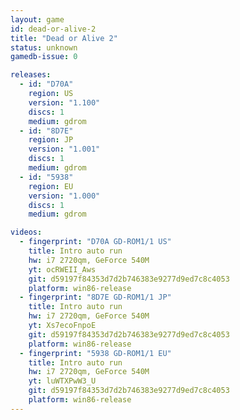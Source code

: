 ```yaml
---
layout: game
id: dead-or-alive-2
title: "Dead or Alive 2"
status: unknown
gamedb-issue: 0

releases:
  - id: "D70A"
    region: US
    version: "1.100"
    discs: 1
    medium: gdrom
  - id: "8D7E"
    region: JP
    version: "1.001"
    discs: 1
    medium: gdrom
  - id: "5938"
    region: EU
    version: "1.000"
    discs: 1
    medium: gdrom

videos:
  - fingerprint: "D70A GD-ROM1/1 US"
    title: Intro auto run
    hw: i7 2720qm, GeForce 540M
    yt: ocRWEII_Aws
    git: d59197f84353d7d2b746383e9277d9ed7c8c4053
    platform: win86-release
  - fingerprint: "8D7E GD-ROM1/1 JP"
    title: Intro auto run
    hw: i7 2720qm, GeForce 540M
    yt: Xs7ecoFnpoE
    git: d59197f84353d7d2b746383e9277d9ed7c8c4053
    platform: win86-release
  - fingerprint: "5938 GD-ROM1/1 EU"
    title: Intro auto run
    hw: i7 2720qm, GeForce 540M
    yt: luWTXPwW3_U
    git: d59197f84353d7d2b746383e9277d9ed7c8c4053
    platform: win86-release
---
```

